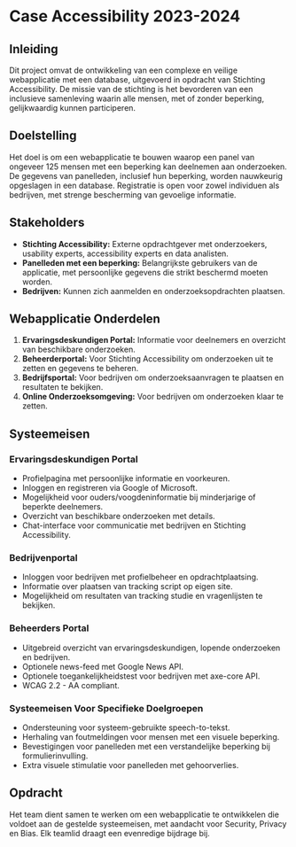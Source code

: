 # Case Accessibility 2023-2024

## Inleiding

Dit project omvat de ontwikkeling van een complexe en veilige webapplicatie met een database, uitgevoerd in opdracht van Stichting Accessibility. De missie van de stichting is het bevorderen van een inclusieve samenleving waarin alle mensen, met of zonder beperking, gelijkwaardig kunnen participeren.

## Doelstelling

Het doel is om een webapplicatie te bouwen waarop een panel van ongeveer 125 mensen met een beperking kan deelnemen aan onderzoeken. De gegevens van panelleden, inclusief hun beperking, worden nauwkeurig opgeslagen in een database. Registratie is open voor zowel individuen als bedrijven, met strenge bescherming van gevoelige informatie.

## Stakeholders

- **Stichting Accessibility:** Externe opdrachtgever met onderzoekers, usability experts, accessibility experts en data analisten.
- **Panelleden met een beperking:** Belangrijkste gebruikers van de applicatie, met persoonlijke gegevens die strikt beschermd moeten worden.
- **Bedrijven:** Kunnen zich aanmelden en onderzoeksopdrachten plaatsen.

## Webapplicatie Onderdelen

1. **Ervaringsdeskundigen Portal:** Informatie voor deelnemers en overzicht van beschikbare onderzoeken.
2. **Beheerderportal:** Voor Stichting Accessibility om onderzoeken uit te zetten en gegevens te beheren.
3. **Bedrijfsportal:** Voor bedrijven om onderzoeksaanvragen te plaatsen en resultaten te bekijken.
4. **Online Onderzoeksomgeving:** Voor bedrijven om onderzoeken klaar te zetten.

## Systeemeisen

### Ervaringsdeskundigen Portal

- Profielpagina met persoonlijke informatie en voorkeuren.
- Inloggen en registreren via Google of Microsoft.
- Mogelijkheid voor ouders/voogdeninformatie bij minderjarige of beperkte deelnemers.
- Overzicht van beschikbare onderzoeken met details.
- Chat-interface voor communicatie met bedrijven en Stichting Accessibility.

### Bedrijvenportal

- Inloggen voor bedrijven met profielbeheer en opdrachtplaatsing.
- Informatie over plaatsen van tracking script op eigen site.
- Mogelijkheid om resultaten van tracking studie en vragenlijsten te bekijken.

### Beheerders Portal

- Uitgebreid overzicht van ervaringsdeskundigen, lopende onderzoeken en bedrijven.
- Optionele news-feed met Google News API.
- Optionele toegankelijkheidstest voor bedrijven met axe-core API.
- WCAG 2.2 - AA compliant.

### Systeemeisen Voor Specifieke Doelgroepen

- Ondersteuning voor systeem-gebruikte speech-to-tekst.
- Herhaling van foutmeldingen voor mensen met een visuele beperking.
- Bevestigingen voor panelleden met een verstandelijke beperking bij formulierinvulling.
- Extra visuele stimulatie voor panelleden met gehoorverlies.

## Opdracht

Het team dient samen te werken om een webapplicatie te ontwikkelen die voldoet aan de gestelde systeemeisen, met aandacht voor Security, Privacy en Bias. Elk teamlid draagt een evenredige bijdrage bij.

